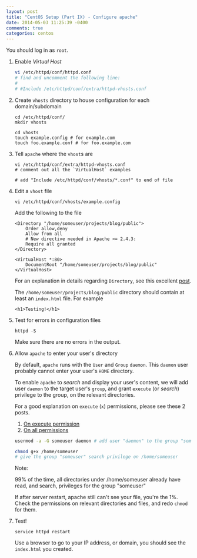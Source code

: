 ```yaml
---
layout: post
title: "CentOS Setup (Part IX) - Configure apache"
date: 2014-05-03 11:25:39 -0400
comments: true
categories: centos
---
```


You should log in as `root`.

1. Enable _Virtual Host_

    ```sh
    vi /etc/httpd/conf/httpd.conf
    # find and uncomment the following line:
    #
    # #Include /etc/httpd/conf/extra/httpd-vhosts.conf
    ```
<!-- more -->
2. Create `vhosts` directory to house configuration for each domain/subdomain

    ```
    cd /etc/httpd/conf/
    mkdir vhosts

    cd vhosts
    touch example.config # for example.com
    touch foo.example.conf # for foo.example.com
    ```

3. Tell `apache` where the `vhost`s are

    ```
    vi /etc/httpd/conf/extra/httpd-vhosts.conf
    # comment out all the `VirtualHost` examples

    # add "Include /etc/httpd/conf/vhosts/*.conf" to end of file
    ```

4. Edit a `vhost` file

    ```
    vi /etc/httpd/conf/vhosts/example.config
    ```

    Add the following to the file

    ```
    <Directory "/home/someuser/projects/blog/public">
        Order allow,deny
        Allow from all
        # New directive needed in Apache >= 2.4.3:
        Require all granted
    </Directory>

    <VirtualHost *:80>
        DocumentRoot "/home/someuser/projects/blog/public"
    </VirtualHost>
    ```

    For an explanation in details regarding `Directory`, see this excellent
    [post](http://stackoverflow.com/a/13923435).

    The `/home/someuser/projects/blog/public` directory should contain at least
    an `index.html` file. For example

    ```
    <h1>Testing!</h1>
    ```

5. Test for errors in configuration files

    ```
    httpd -S
    ```

    Make sure there are no errors in the output.

5. Allow `apache` to enter your user's directory

    By default, `apache` runs with the `User` and `Group` `daemon`. This
    `daemon` user probably cannot enter your user's `HOME` directory.

    To enable `apache` to _search_ and display your user's content, we will
    add user `daemon` to the target user's `group`, and grant `execute` (or
    _search_) privilege to the group, on the relevant directories.

    For a good explanation on `execute` (`x`) permissions, please see these
    2 posts.

      1. [On execute permission](http://stackoverflow.com/a/11266203)
      2. [On all permissions](http://unix.stackexchange.com/a/21252)

    ```sh
    usermod -a -G someuser daemon # add user "daemon" to the group "someuser"

    chmod g+x /home/someuser
    # give the group "someuser" search privilege on /home/someuser
    ```

    Note:

    99% of the time, all directories under /home/someuser already have
    read, and search, privileges for the group "someuser"

    If after server restart, apache still can't see your file, you're the 1%.
    Check the permissions on relevant directories and files, and redo `chmod`
    for them.

6. Test!

    ```
    service httpd restart
    ```

    Use a browser to go to your IP address, or domain, you should see the
    `index.html` you created.
